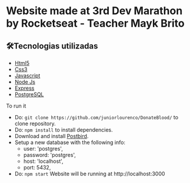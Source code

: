 # Website made at 3rd Dev Marathon by Rocketseat - Teacher Mayk Brito

## 🛠Tecnologias utilizadas
* [Html5](https://www.w3schools.com/html/)
* [Css3](https://www.w3.org/Style/CSS/)
* [Javascript](https://www.w3schools.com/js/)
* [Node Js](https://nodejs.org)
* [Express](https://www.npmjs.com/package/express)
* [PostgreSQL](https://www.postgresql.org/)

To run it
* Do:
`git clone https://github.com/juniorlourenco/DonateBlood/` to clone repository.
* Do:
`npm install` to install dependencies.
* Download and install [Postbird](https://www.electronjs.org/apps/postbird).
* Setup a new database with the following info:
  - user: 'postgres',
  - password: 'postgres',
  - host: 'localhost',
  - port: 5432,
* Do: `npm start`
Website will be running at http://localhost:3000



